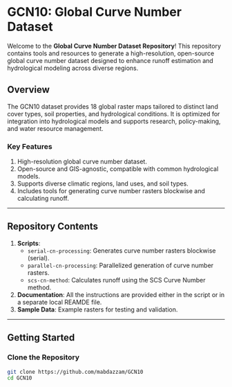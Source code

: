 # GCN10: Global Curve Number Dataset

Welcome to the **Global Curve Number Dataset Repository**! This repository contains tools and resources to generate a high-resolution, open-source global curve number dataset designed to enhance runoff estimation and hydrological modeling across diverse regions.

## Overview

The GCN10 dataset provides 18 global raster maps tailored to distinct land cover types, soil properties, and hydrological conditions. It is optimized for integration into hydrological models and supports research, policy-making, and water resource management.

### Key Features
1. High-resolution global curve number dataset.
2. Open-source and GIS-agnostic, compatible with common hydrological models.
3. Supports diverse climatic regions, land uses, and soil types.
4. Includes tools for generating curve number rasters blockwise and calculating runoff.

---

## Repository Contents
1. **Scripts**:
   - `serial-cn-processing`: Generates curve number rasters blockwise (serial).
   - `parallel-cn-processing`: Parallelized generation of curve number rasters.
   - `scs-cn-method`: Calculates runoff using the SCS Curve Number method.
2. **Documentation**: All the instructions are provided either in the script or in a separate local REAMDE file.
3. **Sample Data**: Example rasters for testing and validation.

---

## Getting Started

### Clone the Repository
```bash
git clone https://github.com/mabdazzam/GCN10
cd GCN10
```
